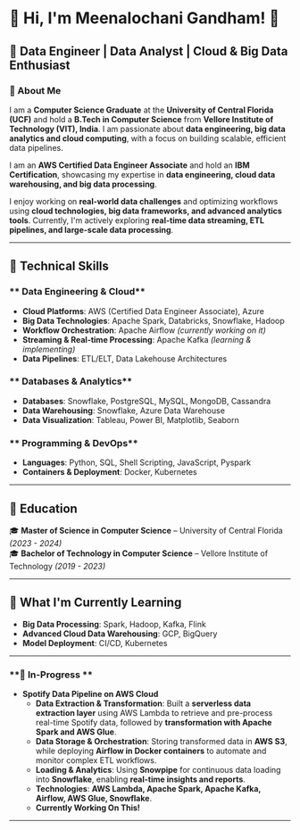 # 👋 Hi, I'm Meenalochani Gandham! 🚀

## 🎯 Data Engineer | Data Analyst | Cloud & Big Data Enthusiast

### 📌 About Me
I am a **Computer Science Graduate** at the **University of Central Florida (UCF)** and hold a **B.Tech in Computer Science** from **Vellore Institute of Technology (VIT), India**. I am passionate about **data engineering, big data analytics and cloud computing**, with a focus on building scalable, efficient data pipelines.

I am an **AWS Certified Data Engineer Associate** and hold an **IBM Certification**, showcasing my expertise in **data engineering, cloud data warehousing, and big data processing**.  

I enjoy working on **real-world data challenges** and optimizing workflows using **cloud technologies, big data frameworks, and advanced analytics tools**. Currently, I'm actively exploring **real-time data streaming, ETL pipelines, and large-scale data processing**.

---

## 🔧 **Technical Skills**  
### ** Data Engineering & Cloud**  
- **Cloud Platforms**: AWS (Certified Data Engineer Associate), Azure  
- **Big Data Technologies**: Apache Spark, Databricks, Snowflake, Hadoop  
- **Workflow Orchestration**: Apache Airflow *(currently working on it)*  
- **Streaming & Real-time Processing**: Apache Kafka *(learning & implementing)*  
- **Data Pipelines**: ETL/ELT, Data Lakehouse Architectures  

### ** Databases & Analytics**  
- **Databases**: Snowflake, PostgreSQL, MySQL, MongoDB, Cassandra  
- **Data Warehousing**: Snowflake, Azure Data Warehouse
- **Data Visualization**: Tableau, Power BI, Matplotlib, Seaborn  

### ** Programming & DevOps**  
- **Languages**: Python, SQL, Shell Scripting, JavaScript, Pyspark
- **Containers & Deployment**: Docker, Kubernetes  

---

## 📜 **Education**
🎓 **Master of Science in Computer Science** – University of Central Florida *(2023 - 2024)*  
🎓 **Bachelor of Technology in Computer Science** – Vellore Institute of Technology *(2019 - 2023)*  

---

## 🌱 **What I'm Currently Learning**
- **Big Data Processing**: Spark, Hadoop, Kafka, Flink  
- **Advanced Cloud Data Warehousing**: GCP, BigQuery  
- **Model Deployment**: CI/CD, Kubernetes 

---

### **🚀 In-Progress **
- **Spotify Data Pipeline on AWS Cloud** 
  - **Data Extraction & Transformation**: Built a **serverless data extraction layer** using AWS Lambda to retrieve and pre-process real-time Spotify data, followed by **transformation with Apache Spark and AWS Glue**.  
  - **Data Storage & Orchestration**: Storing transformed data in **AWS S3**, while deploying **Airflow in Docker containers** to automate and monitor complex ETL workflows.  
  - **Loading & Analytics**: Using **Snowpipe** for continuous data loading into **Snowflake**, enabling **real-time insights and reports**.  
  - **Technologies**: **AWS Lambda, Apache Spark, Apache Kafka, Airflow, AWS Glue, Snowflake**.  
  - **Currently Working On This!**
 
---

